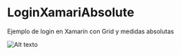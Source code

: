 # LoginXamariAbsolute
Ejemplo de login en Xamarin con Grid y medidas absolutas

![Alt texto](https://media.tenor.com/images/e70857a5476b0f941bf1c49e1b0efd7c/tenor.gif "Demo")